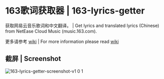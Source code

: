 # 163歌词获取器 | 163-lyrics-getter

获取网易云音乐歌词和中文翻译。 | Get lyrics and translated lyrics (Chinese) from NetEase Cloud Music (music.163.com).

更多请参考 [wiki](https://github.com/ij96/163-lyrics-getter/wiki) | For more information please read [wiki](https://github.com/ij96/163-lyrics-getter/wiki)

## 截屏 | Screenshot

![163-lyrics-getter-screenshot-v1 0 1](https://user-images.githubusercontent.com/25159698/34457502-13804be0-edaa-11e7-88e0-5fb42838df40.png)